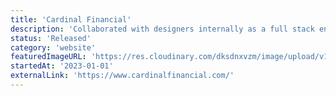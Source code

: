 ```yaml
---
title: 'Cardinal Financial'
description: 'Collaborated with designers internally as a full stack engineer to build Cardinal Financials site during their rebrand.'
status: 'Released'
category: 'website'
featuredImageURL: 'https://res.cloudinary.com/dksdnxvzm/image/upload/v1704329127/37b705f13c364d0599bb66aaf3d2ee717299a176_1905x943_800a8ab51d.jpg'
startedAt: '2023-01-01'
externalLink: 'https://www.cardinalfinancial.com/'
---
```

